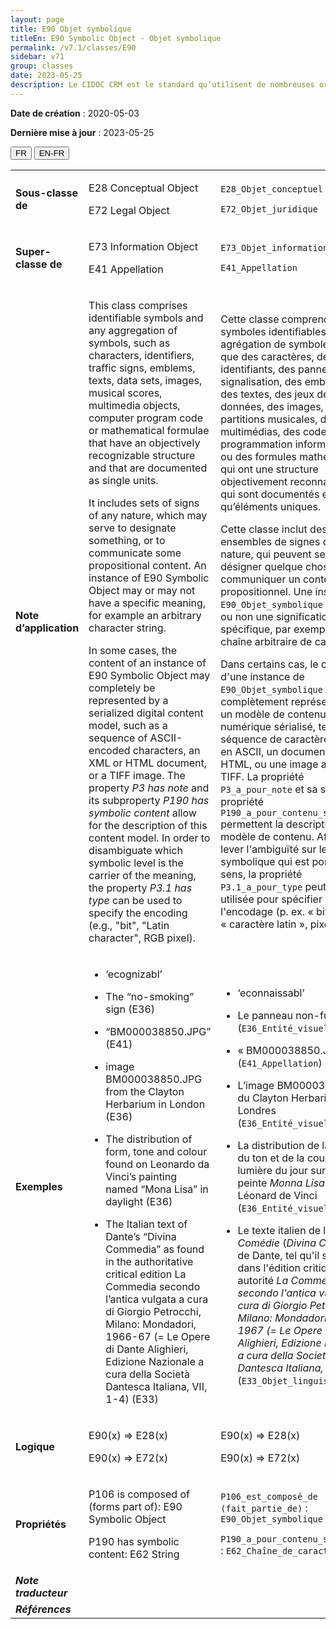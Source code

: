 ```yaml
---
layout: page
title: E90 Objet symbolique
titleEn: E90 Symbolic Object - Objet symbolique
permalink: /v7.1/classes/E90
sidebar: v71
group: classes
date: 2023-05-25
description: Le CIDOC CRM est le standard qu’utilisent de nombreuses organisations pour l’échange et l’intégration de jeux de données et de spécifications patrimoniales. Il est développé et maintenu à jour exclusivement en anglais par le CRM SIG, un sous-groupe du Conseil international des musées (ICOM). Ceci est une traduction officielle en français développée par la Traduction en français du CIDOC CRM, une initiative qui offre une version française à jour et accessible ouvertement et gratuitement du standard CIDOC CRM et en démocratise l'usage dans la communauté patrimoniale francophone. ------------ The CIDOC CRM is the standard used by many heritage organizations for the exchange and integration of museum collection datasets and specifications. It is developed and maintained exclusively in English by the CRM SIG, a subgroup of the International Council of Museums (ICOM). This is an official translation developed by the Traduction en français du CIDOC CRM, an initiative offering an open, up-to-date, and free French version of the CIDOC CRM standard, and democratizing its use in the francophone heritage community.
---
```


**Date de création** : 2020-05-03

**Dernière mise à jour** : 2023-05-25

<div class="lang-buttons">
 <button id="fr" class="activate">FR</button>
 <button id="en-fr">EN-FR</button>
</div>

<table>
<tbody>
<tr>
<td><strong>Sous-classe de</strong></td>
<td class="en">
<p>E28 Conceptual Object</p>
<p>E72 Legal Object</p>
</td>
<td>
<p><code class="language-plaintext highlighter-rouge">E28_Objet_conceptuel</code> </p>
<p><code class="language-plaintext highlighter-rouge">E72_Objet_juridique</code> </p>
</td>
</tr>
<tr>
<td><strong>Super-classe de</strong></td>
<td class="en">
<p>E73 Information Object</p>
<p>E41 Appellation</p>
</td>
<td>
<p><code class="language-plaintext highlighter-rouge">E73_Objet_informationnel</code> </p>
<p><code class="language-plaintext highlighter-rouge">E41_Appellation</code> </p>
</td>
</tr>
<tr>
<td><strong>Note d’application</strong></td>
<td class="en">
<p>This class comprises identifiable symbols and any aggregation of symbols, such as characters, identifiers, traffic signs, emblems, texts, data sets, images, musical scores, multimedia objects, computer program code or mathematical formulae that have an objectively recognizable structure and that are documented as single units.</p>
<p>It includes sets of signs of any nature, which may serve to designate something, or to communicate some propositional content. An instance of E90 Symbolic Object may or may not have a specific meaning, for example an arbitrary character string.</p>
<p>In some cases, the content of an instance of E90 Symbolic Object may completely be represented by a serialized digital content model, such as a sequence of ASCII-encoded characters, an XML or HTML document, or a TIFF image.  The property <em>P3 has note</em> and its subproperty <em>P190 has symbolic content</em> allow for the description of this content model. In order to disambiguate which symbolic level is the carrier of the meaning, the property <em>P3.1 has type</em> can be used to specify the encoding (e.g., "bit", "Latin character", RGB pixel).</p>
</td>
<td>
<p>Cette classe comprend des symboles identifiables et toute agrégation de symboles, tels que des caractères, des identifiants, des panneaux de signalisation, des emblèmes, des textes, des jeux de données, des images, des partitions musicales, des objets multimédias, des codes de programmation informatiques ou des formules mathématiques qui ont une structure objectivement reconnaissable et qui sont documentés en tant qu’éléments uniques.</p>
<p>Cette classe inclut des ensembles de signes de toute nature, qui peuvent servir à désigner quelque chose ou à communiquer un contenu propositionnel. Une instance de <code class="language-plaintext highlighter-rouge">E90_Objet_symbolique</code> peut avoir ou non une signification spécifique, par exemple une chaîne arbitraire de caractères.</p>
<p>Dans certains cas, le contenu d'une instance de <code class="language-plaintext highlighter-rouge">E90_Objet_symbolique</code> peut être complètement représenté par un modèle de contenu numérique sérialisé, tel qu'une séquence de caractères codés en ASCII, un document XML ou HTML, ou une image au format TIFF. La propriété <code class="language-plaintext highlighter-rouge">P3_a_pour_note</code> et sa sous-propriété <code class="language-plaintext highlighter-rouge">P190_a_pour_contenu_symbolique</code> permettent la description de ce modèle de contenu. Afin de lever l'ambiguïté sur le niveau symbolique qui est porteur du sens, la propriété <code class="language-plaintext highlighter-rouge">P3.1_a_pour_type</code> peut être utilisée pour spécifier l'encodage (p. ex. « bit », « caractère latin », pixel RVB).</p>
</td>
</tr>
<tr>
<td><strong>Exemples</strong></td>
<td class="en">
<ul>
<li><p>‘ecognizabl’</p>
</li>
<li><p>The “no-smoking” sign (E36)</p>
</li>
<li><p>“BM000038850.JPG” (E41) </p>
</li>
<li><p>image BM000038850.JPG from the Clayton Herbarium in London (E36)</p>
</li>
<li><p>The distribution of form, tone and colour found on Leonardo da Vinci’s painting named “Mona Lisa” in daylight (E36)</p>
</li>
<li><p>The Italian text of Dante’s “Divina Commedia” as found in the authoritative critical edition La Commedia secondo l’antica vulgata a cura di Giorgio Petrocchi, Milano: Mondadori, 1966-67 (= Le Opere di Dante Alighieri, Edizione Nazionale a cura della Società Dantesca Italiana, VII, 1-4) (E33)</p>
</li>
</ul>
</td>
<td>
<ul>
<li><p>‘econnaissabl’</p>
</li>
<li><p>Le panneau non-fumeur (<code class="language-plaintext highlighter-rouge">E36_Entité_visuelle</code>)</p>
</li>
<li><p>« BM000038850.JPG »  (<code class="language-plaintext highlighter-rouge">E41_Appellation</code>) </p>
</li>
<li><p>L’image BM000038850.JPG du Clayton Herbarium de Londres (<code class="language-plaintext highlighter-rouge">E36_Entité_visuelle</code>)</p>
</li>
<li><p>La distribution de la forme, du ton et de la couleur à la lumière du jour sur l’œuvre peinte <em>Monna Lisa</em> de Léonard de Vinci (<code class="language-plaintext highlighter-rouge">E36_Entité_visuelle</code>)</p>
</li>
<li><p>Le texte italien de la <em>Divine Comédie</em> (<em>Divina Commedia</em>) de Dante, tel qu'il se trouve dans l'édition critique faisant autorité <em>La Commedia secondo l'antica vulgata a cura di Giorgio Petrocchi, Milano: Mondadori, 1966-1967 (= Le Opere di Dante Alighieri, Edizione Nazionale a cura della Società Dantesca Italiana, VII, 1-4)</em> (<code class="language-plaintext highlighter-rouge">E33_Objet_linguistique</code>)</p>
</li>
</ul>
</td>
</tr>
<tr>
<td><strong>Logique</strong></td>
<td class="en">
<p>E90(x) ⇒ E28(x)</p>
<p>E90(x) ⇒ E72(x)</p>
</td>
<td>
<p>E90(x) ⇒ E28(x)</p>
<p>E90(x) ⇒ E72(x)</p>
</td>
</tr>
<tr>
<td><strong>Propriétés</strong></td>
<td class="en">
<p>P106 is composed of (forms part of): E90 Symbolic Object</p>
<p>P190 has symbolic content: E62 String</p>
</td>
<td>
<p><code class="language-plaintext highlighter-rouge">P106_est_composé_de (fait_partie_de)</code> : <code class="language-plaintext highlighter-rouge">E90_Objet_symbolique</code> </p>
<p><code class="language-plaintext highlighter-rouge">P190_a_pour_contenu_symbolique</code> : <code class="language-plaintext highlighter-rouge">E62_Chaîne_de_caractères</code></p>
</td>
</tr>
<tr>
<td><strong><em>Note traducteur</em></strong></td>
<td colspan="2">
</td>
</tr>
<tr>
<td><strong><em>Références</em></strong></td>
<td colspan="2">
</td>
</tr>
</tbody>
</table>
